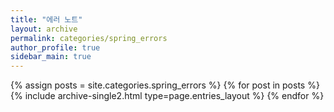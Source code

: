 ```yaml
---
title: "에러 노트"
layout: archive
permalink: categories/spring_errors
author_profile: true
sidebar_main: true
---
```



{% assign posts = site.categories.spring_errors %}
{% for post in posts %} {% include archive-single2.html type=page.entries_layout %} {% endfor %}